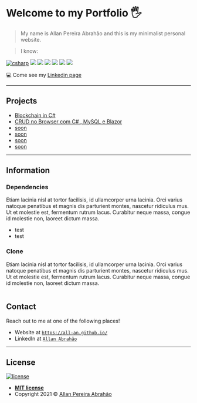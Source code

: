 # Welcome to my Portfolio 🖐

> My name is Allan Pereira Abrahão and this is my minimalist  personal website.

> I know:

[![csharp](https://img.shields.io/badge/C%23-239120?style=for-the-badge&logo=c-sharp&logoColor=white)](https://github.com/all-an)
[![](https://img.shields.io/badge/JavaScript-323330?style=for-the-badge&logo=javascript&logoColor=F7DF1E)](https://github.com/all-an)
[![](https://img.shields.io/badge/HTML5-E34F26?style=for-the-badge&logo=html5&logoColor=white)](https://github.com/all-an) 
[![](https://img.shields.io/badge/CSS3-1572B6?style=for-the-badge&logo=css3&logoColor=white)](https://github.com/all-an) 
[![](https://img.shields.io/badge/Python-3776AB?style=for-the-badge&logo=python&logoColor=white)](https://github.com/all-an)
[![](https://img.shields.io/badge/MySQL-005C84?style=for-the-badge&logo=mysql&logoColor=white)](https://github.com/all-an)
[![](https://img.shields.io/badge/TypeScript-007ACC?style=for-the-badge&logo=typescript&logoColor=white)](https://github.com/all-an)


<!--![Portfolio Template](assets/main.png)-->

<!-- 
![GIF](assets/gg.gif) -->

💻 Come see my [Linkedin page](https://hrpaul.web.app/)

---

## Projects

- [Blockchain in C#](https://github.com/all-an/blockchain_csharp)
- [CRUD no Browser com C# , MySQL e Blazor](https://github.com/all-an/project_csharp_mysql)
- [soon](#usage)
- [soon](#contributing)
- [soon](#connect)
- [soon](#license)

---

## Information 

### Dependencies
Etiam lacinia nisl at tortor facilisis, id ullamcorper urna lacinia. Orci varius natoque penatibus et magnis dis parturient montes, nascetur ridiculus mus. Ut et molestie est, fermentum rutrum lacus. Curabitur neque massa, congue id molestie non, laoreet dictum massa.

- test
- test

### Clone

Etiam lacinia nisl at tortor facilisis, id ullamcorper urna lacinia. Orci varius natoque penatibus et magnis dis parturient montes, nascetur ridiculus mus. Ut et molestie est, fermentum rutrum lacus. Curabitur neque massa, congue id molestie non, laoreet dictum massa.
```shell

```


## Contact

Reach out to me at one of the following places!

- Website at <a href="https://all-an.github.io/" target="_blank">`https://all-an.github.io/`</a>
- LinkedIn at <a href="https://all-an.github.io/" target="_blank">`Allan Abrahão`</a>

---

## License

[![license](https://img.shields.io/github/license/hrishikeshpaul/portfolio-template?style=flat&logo=appveyor)](https://github.com/all-an/) 

- **[MIT license](http://opensource.org/licenses/mit-license.php)**
- Copyright 2021 © <a href="https://github.com/all-an/" target="_blank">Allan Pereira Abrahão</a>